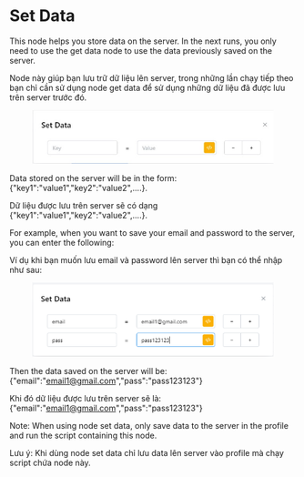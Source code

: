 # Set Data

This node helps you store data on the server. In the next runs, you only need to use the get data node to use the data previously saved on the server.

Node này giúp bạn lưu trữ dữ liệu lên server, trong những lần chạy tiếp theo bạn chỉ cần sử dụng node get data để sử dụng những dữ liệu đã được lưu trên server trước đó.

<figure><img src="../../.gitbook/assets/Set data.jpg" alt=""><figcaption></figcaption></figure>

Data stored on the server will be in the form:{"key1":"value1","key2":"value2",....}.

Dữ liệu được lưu trên server sẽ có dạng {"key1":"value1","key2":"value2",....}.



For example, when you want to save your email and password to the server, you can enter the following:

Ví dụ khi bạn muốn lưu email và password lên server thì bạn có thể nhập như sau:

<figure><img src="../../.gitbook/assets/image (2) (1) (1) (1) (1) (1) (1) (1) (1) (1) (1) (1) (1) (1) (1) (1) (1) (1) (1) (1) (1) (1) (1).png" alt=""><figcaption></figcaption></figure>

Then the data saved on the server will be: {"email":"email1@gmail.com","pass":"pass123123"}

Khi đó dữ liệu được lưu trên server sẽ là: {"email":"email1@gmail.com","pass":"pass123123"}



Note: When using node set data, only save data to the server in the profile and run the script containing this node.

Lưu ý: Khi dùng node set data chỉ lưu data lên server vào profile mà chạy script chứa node này.&#x20;
